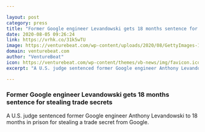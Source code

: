 ```yaml
---

layout: post
category: press
title: "Former Google engineer Levandowski gets 18 months sentence for stealing trade secrets"
date: 2020-08-05 09:26:24
link: https://vrhk.co/31k5wTU
image: https://venturebeat.com/wp-content/uploads/2020/08/GettyImages-1176871826.jpg?w=1200&strip=all
domain: venturebeat.com
author: "VentureBeat"
icon: https://venturebeat.com/wp-content/themes/vb-news/img/favicon.ico
excerpt: "A U.S. judge sentenced former Google engineer Anthony Levandowski to 18 months in prison for stealing a trade secret from Google."

---
```


### Former Google engineer Levandowski gets 18 months sentence for stealing trade secrets

A U.S. judge sentenced former Google engineer Anthony Levandowski to 18 months in prison for stealing a trade secret from Google.